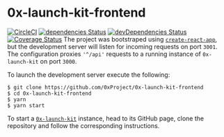 # 0x-launch-kit-frontend

[![CircleCI](https://circleci.com/gh/0xProject/0x-launch-kit-frontend.svg?style=svg)](https://circleci.com/gh/0xProject/0x-launch-kit-frontend)
[![dependencies Status](https://david-dm.org/0xproject/0x-launch-kit-frontend/status.svg)](https://david-dm.org/0xproject/0x-launch-kit-frontend)
[![devDependencies Status](https://david-dm.org/0xproject/0x-launch-kit-frontend/dev-status.svg)](https://david-dm.org/0xproject/0x-launch-kit-frontend?type=dev)
[![Coverage Status](https://coveralls.io/repos/github/0xProject/0x-launch-kit-frontend/badge.svg?branch=feature%2Fcoveralls)](https://coveralls.io/github/0xProject/0x-launch-kit-frontend?branch=feature%2Fcoveralls)
The project was bootstraped using [`create-react-app`](https://github.com/facebook/create-react-app), but the development server will listen for incoming requests on port `3001`. The configuration proxies `'^/api'` requests to a running instance of `0x-launch-kit` on port `3000`.

To launch the development server execute the following:

```
$ git clone https://github.com/0xProject/0x-launch-kit-frontend
$ cd 0x-launch-kit-frontend
$ yarn
$ yarn start
```

To start a [`0x-launch-kit`](https://github.com/0xProject/0x-launch-kit) instance, head to its GitHub page, clone the repository and follow the corresponding instructions.
